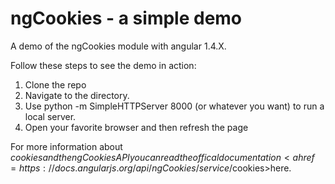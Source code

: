 # ngCookies - a simple demo

A demo of the ngCookies module with angular 1.4.X.

Follow these steps to see the demo in action:
<ol>
<li> Clone the repo </li>
<li> Navigate to the directory. </li>
<li> Use python -m SimpleHTTPServer 8000 (or whatever you want) to run a local server. </li>
<li> Open your favorite browser and then refresh the page </li>
</ol>

For more information about $cookies and the ngCookies API you can read the offical documentation <a href=https://docs.angularjs.org/api/ngCookies/service/$cookies>here</a>.
